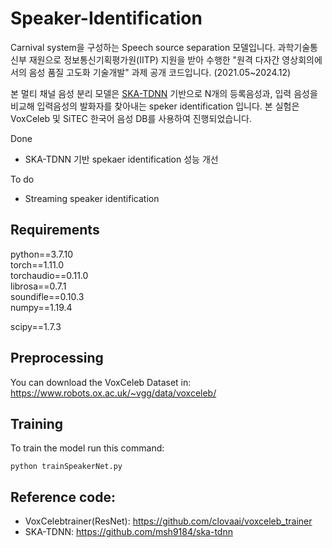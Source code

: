 # Speaker-Identification

Carnival system을 구성하는 Speech source separation 모델입니다. 과학기술통신부 재원으로 정보통신기획평가원(IITP) 지원을 받아 수행한 "원격 다자간 영상회의에서의 음성 품질 고도화 기술개발" 과제 공개 코드입니다. (2021.05~2024.12)

본 멀티 채널 음성 분리 모델은 [SKA-TDNN](https://arxiv.org/abs/2204.01005v4) 기반으로 N개의 등록음성과, 입력 음성을 비교해 입력음성의 발화자를 찾아내는 speker identification 입니다. 본 실험은 VoxCeleb 및 SiTEC 한국어 음성 DB를 사용하여 진행되었습니다.

Done

* SKA-TDNN 기반 spekaer identification 성능 개선

To do

* Streaming speaker identification

Requirements
-------------
python==3.7.10     
torch==1.11.0    
torchaudio==0.11.0              
librosa==0.7.1         
soundifle==0.10.3              
numpy==1.19.4

scipy==1.7.3

Preprocessing
-------------
You can download the VoxCeleb Dataset in:
https://www.robots.ox.ac.uk/~vgg/data/voxceleb/

    
Training
-------------
To train the model run this command:

    python trainSpeakerNet.py
    
    
    

Reference code:
-------------
* VoxCelebtrainer(ResNet): https://github.com/clovaai/voxceleb_trainer
* SKA-TDNN: https://github.com/msh9184/ska-tdnn
